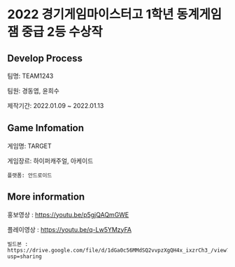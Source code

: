 # 2022 경기게임마이스터고 1학년 동계게임잼 중급 2등 수상작

## Develop Process
 팀명: TEAM1243
  
  팀원: 경동엽, 윤희수
  
   제작기간: 2022.01.09 ~ 2022.01.13
   
 
 ## Game Infomation
  게임명: TARGET
   
   게임장르: 하이퍼캐주얼, 아케이드
   
    플랫폼: 안드로이드
    
 
 
 ## More information
  홍보영상 : https://youtu.be/p5gjQAQmGWE
  
   플레이영상 : https://youtu.be/q-Lw5YMzyFA
   
    빌드본 : https://drive.google.com/file/d/1dGa0c56MMdSQ2vvpzXgQH4x_ixzrCh3_/view?usp=sharing
  
    
